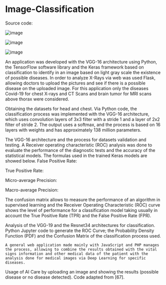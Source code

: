 # Image-Classification

Source code:

![image](https://user-images.githubusercontent.com/26171557/187052788-d4fdde0d-2812-48db-b9d2-558424871756.png)


![image](https://user-images.githubusercontent.com/26171557/187052792-5c9b1b25-c3bb-4c86-9529-5c8aad035161.png)


![image](https://user-images.githubusercontent.com/26171557/187052794-e97b1bea-a849-407f-9a62-c070b6ca4f93.png)



An application was developed with the VGG-16 architecture using Python, the TensorFlow software library and the Keras framework based on classification to identify in an image based on light gray scale the existence of possible diseases. In order to analyze X-Rays via web was used Flask, allowing doctors to upload the pictures and see if there is a possible disease on the uploaded image. For this application only the diseases Covid-19 for chest X-rays and CT Scans and brain tumor for MRI scans above thorax were considered.
     
Obtaining the datasets for head and chest.
Via Python code, the classification process was implemented with the VGG-16 architecture, which uses convolution layers of 3x3 filter with a stride 1 and a layer of 2x2 filter of stride 2. The output uses a softmax, and the process is based on 16 layers with weights and has approximately 138 million parameters.

The VGG-16 architecture and the process for datasets validation and testing.
A Receiver operating characteristic (ROC) analysis was done to evaluate the performance of the diagnostic tests and the accuracy of the statistical models. The formulas used in the trained Keras models are showed below.
False Positive Rate:

True Positive Rate:

Micro-average Precision:

Macro-average Precision:

The confusion matrix allows to measure the performance of an algorithm in supervised learning and the Receiver Operating Characteristic (ROC) curve shows the level of performance for a classification model taking usually in account the True Positive Rate (TPR) and the False Positive Rate (FPR).
    
 Analysis of the VGG-19 and the Resnet34 architectures for classification. Python Jupyter code to generate the ROC Curve; the Probability Density Function (PDF) and the Confusion Matrix of the classification process used.

	A general web application made mainly with JavaScript and PHP manages the process, allowing to combine the results obtained with the vital signs information and other medical data of the patient with the analysis done for medical images via Deep Learning for specific diseases.
   
 Usage of AI Care by uploading an image and showing the results (possible disease or no disease detected). Code adapted from [67].
